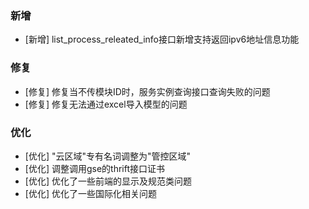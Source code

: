 ### 新增

-  [新增] list_process_releated_info接口新增支持返回ipv6地址信息功能

### 修复

- [修复] 修复当不传模块ID时，服务实例查询接口查询失败的问题
- [修复] 修复无法通过excel导入模型的问题

### 优化

- [优化] "云区域"专有名词调整为"管控区域"
- [优化] 调整调用gse的thrift接口证书
- [优化] 优化了一些前端的显示及规范类问题
- [优化] 优化了一些国际化相关问题
